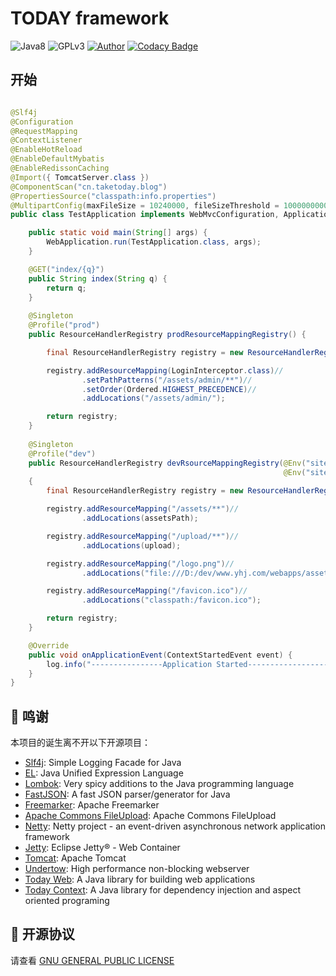 # TODAY framework
![Java8](https://img.shields.io/badge/JDK-8+-success.svg)
![GPLv3](https://img.shields.io/badge/License-GPLv3-blue.svg)
[![Author](https://img.shields.io/badge/Author-TODAY-blue.svg)](https://github.com/TAKETODAY)
[![Codacy Badge](https://api.codacy.com/project/badge/Grade/3fc111bcdf694f96bbf1a063058eea36)](https://app.codacy.com/app/TAKETODAY/today-framework?utm_source=github.com&utm_medium=referral&utm_content=TAKETODAY/today-framework&utm_campaign=Badge_Grade_Settings)


## 开始

```java

@Slf4j
@Configuration
@RequestMapping
@ContextListener
@EnableHotReload
@EnableDefaultMybatis
@EnableRedissonCaching
@Import({ TomcatServer.class })
@ComponentScan("cn.taketoday.blog")
@PropertiesSource("classpath:info.properties")
@MultipartConfig(maxFileSize = 10240000, fileSizeThreshold = 1000000000, maxRequestSize = 1024000000)
public class TestApplication implements WebMvcConfiguration, ApplicationListener<ContextStartedEvent> {

    public static void main(String[] args) {
        WebApplication.run(TestApplication.class, args);
    }

    @GET("index/{q}")
    public String index(String q) {
        return q;
    }
    
    @Singleton
    @Profile("prod")
    public ResourceHandlerRegistry prodResourceMappingRegistry() {

        final ResourceHandlerRegistry registry = new ResourceHandlerRegistry();

        registry.addResourceMapping(LoginInterceptor.class)//
                .setPathPatterns("/assets/admin/**")//
                .setOrder(Ordered.HIGHEST_PRECEDENCE)//
                .addLocations("/assets/admin/");

        return registry;
    }
    
	@Singleton
    @Profile("dev")
    public ResourceHandlerRegistry devRsourceMappingRegistry(@Env("site.uploadPath") String upload,
                                                             @Env("site.assetsPath") String assetsPath) //
    {
        final ResourceHandlerRegistry registry = new ResourceHandlerRegistry();

        registry.addResourceMapping("/assets/**")//
                .addLocations(assetsPath);

        registry.addResourceMapping("/upload/**")//
                .addLocations(upload);

        registry.addResourceMapping("/logo.png")//
                .addLocations("file:///D:/dev/www.yhj.com/webapps/assets/images/logo.png");

        registry.addResourceMapping("/favicon.ico")//
                .addLocations("classpath:/favicon.ico");

        return registry;
    }

    @Override
    public void onApplicationEvent(ContextStartedEvent event) {
        log.info("----------------Application Started------------------");
    }
}
```

## 🙏 鸣谢
本项目的诞生离不开以下开源项目：
* [Slf4j](https://github.com/qos-ch/slf4j): Simple Logging Facade for Java
* [EL](https://github.com/TAKETODAY/today-expression): Java Unified Expression Language
* [Lombok](https://github.com/rzwitserloot/lombok): Very spicy additions to the Java programming language
* [FastJSON](https://github.com/alibaba/fastjson): A fast JSON parser/generator for Java
* [Freemarker](https://github.com/apache/freemarker): Apache Freemarker
* [Apache Commons FileUpload](https://github.com/apache/commons-fileupload): Apache Commons FileUpload
* [Netty](https://github.com/netty/netty): Netty project - an event-driven asynchronous network application framework
* [Jetty](https://github.com/eclipse/jetty.project): Eclipse Jetty® - Web Container 
* [Tomcat](https://github.com/apache/tomcat): Apache Tomcat
* [Undertow](https://github.com/undertow-io/undertow): High performance non-blocking webserver
* [Today Web](https://github.com/TAKETODAY/today-web): A Java library for building web applications
* [Today Context](https://github.com/TAKETODAY/today-context): A Java library for dependency injection and aspect oriented programing



## 📄 开源协议
请查看 [GNU GENERAL PUBLIC LICENSE](https://github.com/TAKETODAY/today-framework/blob/master/LICENSE)

